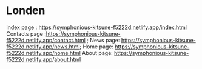 # Londen
index page : https://symphonious-kitsune-f5222d.netlify.app/index.html         Contacts page :https://symphonious-kitsune-f5222d.netlify.app/contact.html ;    News page:  https://symphonious-kitsune-f5222d.netlify.app/news.html;    Home page:  https://symphonious-kitsune-f5222d.netlify.app/home.html               About page:   https://symphonious-kitsune-f5222d.netlify.app/about.html
